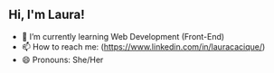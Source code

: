 
## Hi, I'm Laura!

- 🌱 I’m currently learning Web Development (Front-End)
- 📫 How to reach me: (https://www.linkedin.com/in/lauracacique/)
- 😄 Pronouns: She/Her


